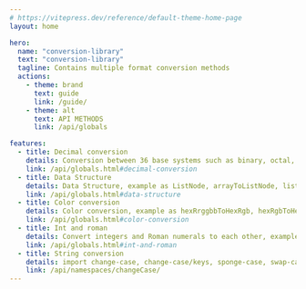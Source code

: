 ```yaml
---
# https://vitepress.dev/reference/default-theme-home-page
layout: home

hero:
  name: "conversion-library"
  text: "conversion-library"
  tagline: Contains multiple format conversion methods
  actions:
    - theme: brand
      text: guide
      link: /guide/
    - theme: alt
      text: API METHODS
      link: /api/globals

features:
  - title: Decimal conversion
    details: Conversion between 36 base systems such as binary, octal, decimal, etc, example as octalToBinary, eightToTwo, binaryToOctal, twoToEight, decimalToBinary, tenToTwo, binaryToDecimal, twoToTen, decimalToOtherBase, tenToOther, otherBaseToDecimal, otherToTen
    link: /api/globals.html#decimal-conversion
  - title: Data Structure
    details: Data Structure, example as ListNode, arrayToListNode, listNodeToArray, combinationArrangement, elTableRowSpan
    link: /api/globals.html#data-structure
  - title: Color conversion
    details: Color conversion, example as hexRrggbbToHexRgb, hexRgbToHexRrggbb, hexRgbsToRgbArray, hexRgbsToRgbObject, hexRgbsToRgb, rgbToRgbArray, rgbToRgbObject, rgbToHexRgbs
    link: /api/globals.html#color-conversion
  - title: Int and roman
    details: Convert integers and Roman numerals to each other, example as intToRoman, intArrayToRomanArray, romanToInt, romanArrayToIntArray
    link: /api/globals.html#int-and-roman
  - title: String conversion
    details: import change-case, change-case/keys, sponge-case, swap-case, title-case
    link: /api/namespaces/changeCase/
---
```


